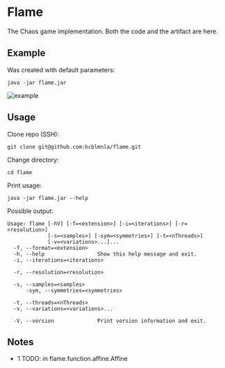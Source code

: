 # Flame

The Chaos game implementation. Both the code and the artifact are here.

## Example

Was created with default parameters:

```
java -jar flame.jar
```

![example](generated/example.png)

## Usage

Clone repo (SSH):

```
git clone git@github.com:hcblmnla/flame.git
```

Change directory:

```
cd flame
```

Print usage:

```
java -jar flame.jar --help
```

Possible output:

```
Usage: flame [-hV] [-f=<extension>] [-i=<iterations>] [-r=<resolution>]
             [-s=<samples>] [-sym=<symmetries>] [-t=<nThreads>]
             [-v=<variations>...]...
  -f, --format=<extension>
  -h, --help                 Show this help message and exit.
  -i, --iterations=<iterations>

  -r, --resolution=<resolution>

  -s, --samples=<samples>
      -sym, --symmetries=<symmetries>

  -t, --threads=<nThreads>
  -v, --variations=<variations>...

  -V, --version              Print version information and exit.
```

## Notes

* 1 TODO: in flame.function.affine.Affine
